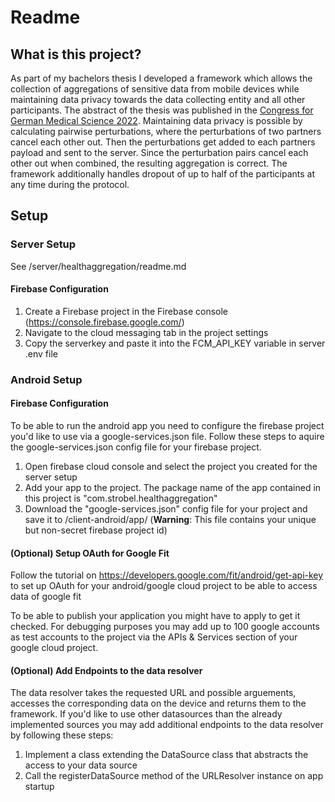 # Readme

## What is this project?

As part of my bachelors thesis I developed a framework which allows the collection of aggregations of sensitive data from mobile devices while maintaining data privacy towards the data collecting entity and all other participants. The abstract of the thesis was published in the [Congress for German Medical Science 2022](https://www.egms.de/static/en/meetings/gmds2022/22gmds010.shtml). Maintaining data privacy is possible by calculating pairwise perturbations, where the perturbations of two partners cancel each other out. Then the perturbations get added to each partners payload and sent to the server. Since the perturbation pairs cancel each other out when combined, the resulting aggregation is correct. The framework additionally handles dropout of up to half of the participants at any time during the protocol.

## Setup

### Server Setup

See /server/healthaggregation/readme.md

#### Firebase Configuration

1. Create a Firebase project in the Firebase console (https://console.firebase.google.com/)
2. Navigate to the cloud messaging tab in the project settings
3. Copy the serverkey and paste it into the FCM_API_KEY variable in server .env file


### Android Setup

#### Firebase Configuration

To be able to run the android app you need to configure the firebase project you'd like to use via a google-services.json file. 
Follow these steps to aquire the google-services.json config file for your firebase project.

1. Open firebase cloud console and select the project you created for the server setup
2. Add your app to the project. The package name of the app contained in this project is "com.strobel.healthaggregation"
3. Download the "google-services.json" config file for your project and save it to /client-android/app/ (**Warning**: This file contains your unique but non-secret firebase project id)


#### (Optional) Setup OAuth for Google Fit

Follow the tutorial on https://developers.google.com/fit/android/get-api-key to set up OAuth for your android/google cloud project to be able to access data of google fit

To be able to publish your application you might have to apply to get it checked.
For debugging purposes you may add up to 100 google accounts as test accounts to the project via the APIs & Services section of your google cloud project.


#### (Optional) Add Endpoints to the data resolver

The data resolver takes the requested URL and possible arguements, accesses the corresponding data on the device and returns them to the framework.
If you'd like to use other datasources than the already implemented sources you may add additional endpoints to the data resolver by following these steps:

1. Implement a class extending the DataSource class that abstracts the access to your data source
2. Call the registerDataSource method of the URLResolver instance on app startup
